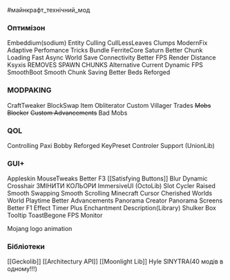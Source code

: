 #майнкрафт_технічний_мод 

### Оптимізон
Embeddium(sodium)
Entity Culling
CullLessLeaves
Clumps
ModernFix
Adaptive Perfomance Tricks Bundle
FerriteCore
Saturn
Better Chunk Loading
Fast Async World Save
Connectivity
Better FPS Render Distance
Ksyxis REMOVES SPAWN CHUNKS
Alternative Current
Dynamic FPS
SmoothBoot
Smooth Chunk Saving
Better Beds Reforged


### MODPAKING
CraftTweaker
BlockSwap
Item Obliterator
Custom Villager Trades
~~Mobs Blocker~~
~~Custom Advancements~~
Bad Mobs
### QOL

Controlling
Paxi
Bobby Reforged
KeyPreset
Controler Support (UnionLib)
### GUI+
Appleskin
MouseTweaks
Better F3
[[Satisfying Buttons]]
Blur
Dynamic Crosshair ЗМІНИТИ КОЛЬОРИ
ImmersiveUI (OctoLib)
Slot Cycler
Raised
Smooth Swapping
Smooth Scrolling
Minecraft Cursor
Cherished Worlds
World Playtime
Better Advancements
Panorama Creator
Panorama Screens
Better F1
Effect Timer Plus
Enchantment Description(Library)
Shulker Box Tooltip
ToastBegone
FPS Monitor

Mojang logo animation

### Бібліотеки

[[Geckolib]]
[[Architectury API]]
[[Moonlight Lib]]
Hyle
SINYTRA(40 модів в одному!!!)
